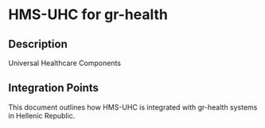 # HMS-UHC for gr-health

## Description

Universal Healthcare Components

## Integration Points

This document outlines how HMS-UHC is integrated with gr-health systems in Hellenic Republic.

